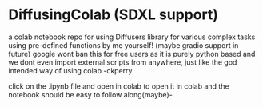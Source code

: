 # DiffusingColab (SDXL support)
a colab notebook repo for using Diffusers library for various complex tasks using pre-defined functions by me yourself! (maybe gradio support in future)
google wont ban this for free users as it is purely python based and we dont even import external scripts from anywhere, just like the  god intended way of using colab 
-ckperry


click on the .ipynb file and open in colab to open it in colab and the notebook should be easy to follow along(maybe)-
